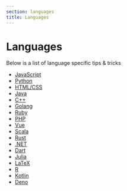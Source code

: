 ```yaml
---
section: languages
title: Languages
---
```


<script context="module">
  export const prerender = true;
</script>

# Languages

Below is a list of language specific tips & tricks

- [JavaScript](./languages/javascript)
- [Python](./languages/python)
- [HTML/CSS](./languages/html)
- [Java](./languages/java)
- [C++](./languages/cpp)
- [Golang](./languages/go)
- [Ruby](./languages/ruby)
- [PHP](./languages/php)
- [Vue](./languages/vue)
- [Scala](./languages/scala)
- [Rust](./languages/rust)
- [.NET](./languages/dotnet)
- [Dart](./languages/dart)
- [Julia](./languages/julia)
- [LaTeX](./languages/latex)
- [R](./languages/r)
- [Kotlin](./languages/kotlin)
- [Deno](./languages/deno)
